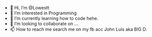 - 👋 Hi, I’m @Lowestt
- 👀 I’m interested in Programming
- 🌱 I’m currently learning how to code hehe.
- 💞️ I’m looking to collaborate on ...
- 📫 How to reach me search me on my fb acc John Luis aka BIG D.

<!---
Lowestt/Lowestt is a ✨ special ✨ repository because its `README.md` (this file) appears on your GitHub profile.
You can click the Preview link to take a look at your changes.
--->
